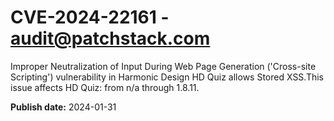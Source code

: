 # CVE-2024-22161 - audit@patchstack.com

Improper Neutralization of Input During Web Page Generation ('Cross-site Scripting') vulnerability in Harmonic Design HD Quiz allows Stored XSS.This issue affects HD Quiz: from n/a through 1.8.11.



**Publish date:** 2024-01-31
